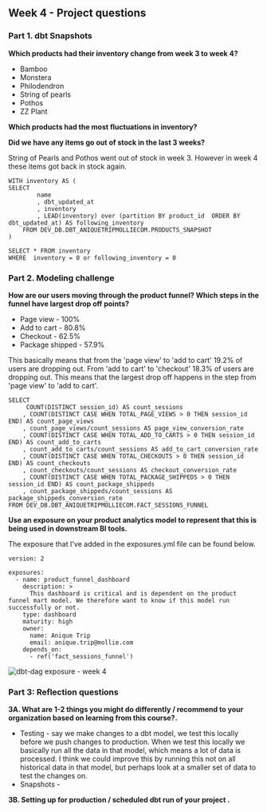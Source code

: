 ## Week 4 - Project questions

### Part 1. dbt Snapshots
**Which products had their inventory change from week 3 to week 4?**

* Bamboo
* Monstera 
* Philodendron 
* String of pearls
* Pothos
* ZZ Plant


**Which products had the most fluctuations in inventory?**


**Did we have any items go out of stock in the last 3 weeks?**

String of Pearls and Pothos went out of stock in week 3. However in week 4 these items got back in stock again.
```
WITH inventory AS (  
SELECT
        name
        , dbt_updated_at
        , inventory
        , LEAD(inventory) over (partition BY product_id  ORDER BY dbt_updated_at) AS following_inventory
    FROM DEV_DB.DBT_ANIQUETRIPMOLLIECOM.PRODUCTS_SNAPSHOT 
)

SELECT * FROM inventory
WHERE  inventory = 0 or following_inventory = 0 
```

### Part 2. Modeling challenge

**How are our users moving through the product funnel? Which steps in the funnel have largest drop off points?**

* Page view - 100% 
* Add to cart - 80.8%
* Checkout - 62.5%
* Package shipped - 57.9%

This basically means that from the 'page view' to 'add to cart' 19.2% of users are dropping out. From 'add to cart' to 'checkout' 18.3% of users are dropping out. This means that the largest drop off happens in the step from 'page view' to 'add to cart'.

```
SELECT
     COUNT(DISTINCT session_id) AS count_sessions
    , COUNT(DISTINCT CASE WHEN TOTAL_PAGE_VIEWS > 0 THEN session_id END) AS count_page_views
    , count_page_views/count_sessions AS page_view_conversion_rate
    , COUNT(DISTINCT CASE WHEN TOTAL_ADD_TO_CARTS > 0 THEN session_id END) AS count_add_to_carts
    , count_add_to_carts/count_sessions AS add_to_cart_conversion_rate
    , COUNT(DISTINCT CASE WHEN TOTAL_CHECKOUTS > 0 THEN session_id END) AS count_checkouts
    , count_checkouts/count_sessions AS checkout_conversion_rate
    , COUNT(DISTINCT CASE WHEN TOTAL_PACKAGE_SHIPPEDS > 0 THEN session_id END) AS count_package_shippeds
    , count_package_shippeds/count_sessions AS package_shippeds_conversion_rate
FROM DEV_DB.DBT_ANIQUETRIPMOLLIECOM.FACT_SESSIONS_FUNNEL
```

**Use an exposure on your product analytics model to represent that this is being used in downstream BI tools.**

The exposure that I've added in the exposures.yml file can be found below.

```
version: 2

exposures:  
  - name: product_funnel_dashboard
    description: >
      This dashboard is critical and is dependent on the product funnel mart model. We therefore want to know if this model run successfully or not.
    type: dashboard
    maturity: high
    owner:
      name: Anique Trip
      email: anique.trip@mollie.com
    depends_on:
      - ref('fact_sessions_funnel')
```

![dbt-dag exposure - week 4](https://user-images.githubusercontent.com/130590347/236140622-33bf3f23-3c2d-48c3-8c19-d43bc922fedc.png)


### Part 3: Reflection questions
**3A. What are 1-2 things you might do differently / recommend to your organization based on learning from this course?.**

* Testing - say we make changes to a dbt model, we test this locally before we push changes to production. When we test this locally we basically run all the data in that model, which means a lot of data is processed. I think we could improve this by running this not on all historical data in that model, but perhaps look at a smaller set of data to test the changes on.
* Snapshots - 

**3B. Setting up for production / scheduled dbt run of your project .**

